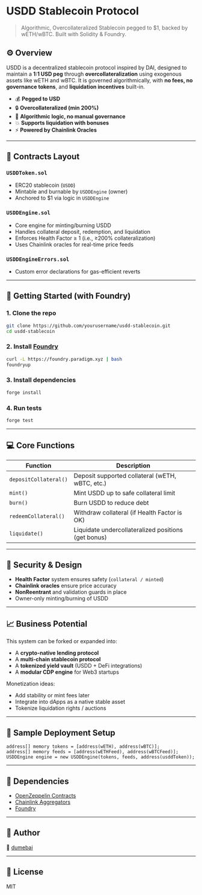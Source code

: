 # USDD Stablecoin Protocol

> Algorithmic, Overcollateralized Stablecoin pegged to $1, backed by wETH/wBTC. Built with Solidity & Foundry.

## ⚙️ Overview

USDD is a decentralized stablecoin protocol inspired by DAI, designed to maintain a **1:1 USD peg** through **overcollateralization** using exogenous assets like wETH and wBTC. It is governed algorithmically, with **no fees, no governance tokens**, and **liquidation incentives** built-in.

- 💰 **Pegged to USD**
- 🔒 **Overcollateralized (min 200%)**
- 🧠 **Algorithmic logic, no manual governance**
- 💥 **Supports liquidation with bonuses**
- ⚡ **Powered by Chainlink Oracles**

---

## 📁 Contracts Layout

### `USDDToken.sol`
- ERC20 stablecoin (`USDD`)
- Mintable and burnable by `USDDEngine` (owner)
- Anchored to $1 via logic in `USDDEngine`

### `USDDEngine.sol`
- Core engine for minting/burning USDD
- Handles collateral deposit, redemption, and liquidation
- Enforces Health Factor ≥ 1 (i.e., ≥200% collateralization)
- Uses Chainlink oracles for real-time price feeds

### `USDDEngineErrors.sol`
- Custom error declarations for gas-efficient reverts

---

## 🧪 Getting Started (with Foundry)

### 1. Clone the repo

```bash
git clone https://github.com/yourusername/usdd-stablecoin.git
cd usdd-stablecoin
```

### 2. Install [Foundry](https://book.getfoundry.sh/getting-started/installation)

```bash
curl -L https://foundry.paradigm.xyz | bash
foundryup
```

### 3. Install dependencies

```bash
forge install
```

### 4. Run tests

```bash
forge test
```

---

## 💻 Core Functions

| Function              | Description                                         |
| --------------------- | --------------------------------------------------- |
| `depositCollateral()` | Deposit supported collateral (wETH, wBTC, etc.)     |
| `mint()`              | Mint USDD up to safe collateral limit               |
| `burn()`              | Burn USDD to reduce debt                            |
| `redeemCollateral()`  | Withdraw collateral (if Health Factor is OK)        |
| `liquidate()`         | Liquidate undercollateralized positions (get bonus) |

---

## 🔐 Security & Design

- **Health Factor** system ensures safety (`collateral / minted`)
- **Chainlink oracles** ensure price accuracy
- **NonReentrant** and validation guards in place
- Owner-only minting/burning of USDD

---

## 📈 Business Potential

This system can be forked or expanded into:

- A **crypto-native lending protocol**
- A **multi-chain stablecoin protocol**
- A **tokenized yield vault** (USDD + DeFi integrations)
- A **modular CDP engine** for Web3 startups

Monetization ideas:
- Add stability or mint fees later
- Integrate into dApps as a native stable asset
- Tokenize liquidation rights / auctions

---

## 🧪 Sample Deployment Setup

```solidity
address[] memory tokens = [address(wETH), address(wBTC)];
address[] memory feeds = [address(wETHFeed), address(wBTCFeed)];
USDDEngine engine = new USDDEngine(tokens, feeds, address(usddToken));
```

---

## 🧩 Dependencies

- [OpenZeppelin Contracts](https://github.com/OpenZeppelin/openzeppelin-contracts)
- [Chainlink Aggregators](https://docs.chain.link/data-feeds/price-feeds/)
- [Foundry](https://book.getfoundry.sh/)

---

## 🧠 Author

🐺 [dumebai](https://github.com/dumebai)

---

## 📄 License

MIT
